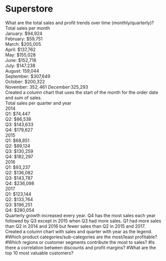 # Superstore

What are the total sales and profit trends over time (monthly/quarterly)? \
Total sales per month\
January: $94,924\
February: $59,751\
March: $205,005\
April: $137,762\
May: $155,028\
June: $152,718\
July: $147.238\
August: 159,044\
September: $307,649\
October: $200,322\
November: $352,461\
December:$325,293\
Created a column chart that uses the start of the month for the order date and sum of sales.\
Total sales per quarter and year\
2014\
Q1: $74,447\
Q2: $86,538\
Q3: $143,633\
Q4: $179,627\
2015\
Q1: $68,851\
Q2: $89,124\
Q3: $130,259\
Q4: $182,297\
2016\
Q1: $93,237\
Q2: $136,082\
Q3: $143,787\
Q4: $236,098\
2017\
Q1: $123,144\
Q2: $133,764\
Q3: $196,251\
Q4: $280,054\
Quarterly growth increased every year. Q4 has the most sales each year followed by Q3 except in 2015 when Q3 had more sales. Q1 had more sales than Q2 in 2014 and 2016 but fewer sales than Q2 in 2015 and 2017.\
Created a column chart with sales and quarter with year as the legend.
#Which product categories/sub-categories are the most/least profitable?
#Which regions or customer segments contribute the most to sales?
#Is there a correlation between discounts and profit margins?
#What are the top 10 most valuable customers?
